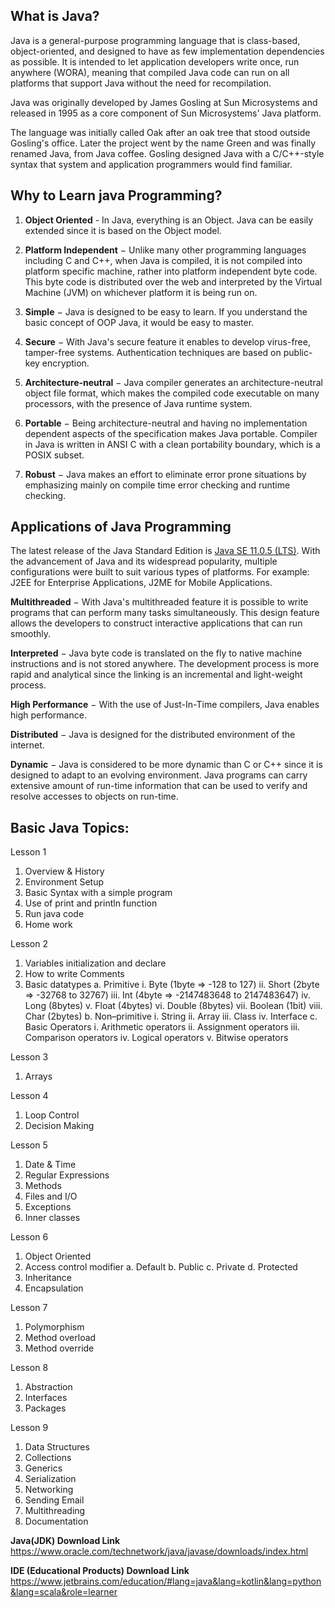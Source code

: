 ## What is Java?
Java is a general-purpose programming language that is class-based, object-oriented, and designed to have as few implementation dependencies as possible. It is intended to let application developers write once, run anywhere (WORA), meaning that compiled Java code can run on all platforms that support Java without the need for recompilation.

Java was originally developed by James Gosling at Sun Microsystems and released in 1995 as a core component of Sun Microsystems' Java platform. 

The language was initially called Oak after an oak tree that stood outside Gosling's office. Later the project went by the name Green and was finally renamed Java, from Java coffee. Gosling designed Java with a C/C++-style syntax that system and application programmers would find familiar.

## Why to Learn java Programming?
1. **Object Oriented** - In Java, everything is an Object. Java can be easily extended since it is based on the Object model.

2. **Platform Independent** − Unlike many other programming languages including C and C++, when Java is compiled, it is not compiled into platform specific machine, rather into platform independent byte code. This byte code is distributed over the web and interpreted by the Virtual Machine (JVM) on whichever platform it is being run on.

3. **Simple** − Java is designed to be easy to learn. If you understand the basic concept of OOP Java, it would be easy to master.

4. **Secure** − With Java's secure feature it enables to develop virus-free, tamper-free systems. Authentication techniques are based on public-key encryption.

5. **Architecture-neutral** − Java compiler generates an architecture-neutral object file format, which makes the compiled code executable on many processors, with the presence of Java runtime system.

6. **Portable** − Being architecture-neutral and having no implementation dependent aspects of the specification makes Java portable. Compiler in Java is written in ANSI C with a clean portability boundary, which is a POSIX subset.

7. **Robust** − Java makes an effort to eliminate error prone situations by emphasizing mainly on compile time error checking and runtime checking.

## Applications of Java Programming

The latest release of the Java Standard Edition is [Java SE 11.0.5 (LTS)](https://www.oracle.com/technetwork/java/javase/downloads/index.html). With the advancement of Java and its widespread popularity, multiple configurations were built to suit various types of platforms. For example: J2EE for Enterprise Applications, J2ME for Mobile Applications.

**Multithreaded** − With Java's multithreaded feature it is possible to write programs that can perform many tasks simultaneously. This design feature allows the developers to construct interactive applications that can run smoothly.

**Interpreted** − Java byte code is translated on the fly to native machine instructions and is not stored anywhere. The development process is more rapid and analytical since the linking is an incremental and light-weight process.

**High Performance** − With the use of Just-In-Time compilers, Java enables high performance.

**Distributed** − Java is designed for the distributed environment of the internet.

**Dynamic** − Java is considered to be more dynamic than C or C++ since it is designed to adapt to an evolving environment. Java programs can carry extensive amount of run-time information that can be used to verify and resolve accesses to objects on run-time.

## Basic Java Topics:
Lesson 1
01.	Overview & History 
02.	Environment Setup
03.	Basic Syntax with a simple program 
04.	Use of print and println function
05.	Run java code
06.	Home work 

Lesson 2
01.	Variables initialization and declare 
02.	How to write Comments 
03.	Basic datatypes 
    a.	Primitive 
        i.	Byte (1byte => -128 to 127)
        ii.	Short (2byte => -32768 to 32767)
        iii.	Int (4byte => -2147483648 to 2147483647)
        iv.	Long (8bytes)
        v.	Float (4bytes)
        vi.	Double (8bytes)
        vii.	Boolean (1bit)
        viii.	Char (2bytes)
    b.	Non–primitive 
        i.	String 
        ii.	Array 
        iii.	Class 
        iv.	Interface 
    c.	Basic Operators
        i.	Arithmetic operators
        ii.	Assignment operators
        iii.	Comparison operators
        iv.	Logical operators
        v.	Bitwise operators

Lesson 3
01.	Arrays 

Lesson 4
01.	Loop Control
02.	Decision Making

Lesson 5
01.	Date & Time
02.	Regular Expressions
03.	Methods
04.	Files and I/O
05.	Exceptions
06.	Inner classes

Lesson 6
01.	Object Oriented
02.	Access control modifier
    a.	Default 
    b.	Public 
    c.	Private 
    d.	Protected 
03.	Inheritance
04.	Encapsulation

Lesson 7
01.	 Polymorphism
02.	Method overload 
03.	Method override 

Lesson 8
01.	Abstraction
02.	Interfaces
03.	Packages

Lesson 9
01.	Data Structures
02.	Collections
03.	Generics
04.	Serialization
05.	Networking
06.	Sending Email
07.	Multithreading
08.	Documentation

**Java(JDK) Download Link**
https://www.oracle.com/technetwork/java/javase/downloads/index.html

**IDE (Educational Products) Download Link**
https://www.jetbrains.com/education/#lang=java&lang=kotlin&lang=python&lang=scala&role=learner